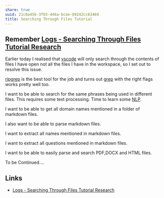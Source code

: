 ```yaml
---
share: true
uuid: 21c0a45b-3f65-446a-bcae-89242cc63469
title: Searching Through Files Tutorial
---
```


## Remember [Logs - Searching Through Files Tutorial Research](/1fa45ca3-dc17-45e7-b4ce-d21c4ed08844)

Earlier today I realised that [vscode](/c5c6a1cd-41da-4b61-9292-0907087ef1ae) will only search through the contents of files I have open not all the files I have in the workspace, so I set out to resolve this issue.

[ripgrep](/ebb1ef96-28c0-4d20-a381-1e904cdcfb0e) is the best tool for the job and turns out [grep](/undefined) with the right flags works pretty well too. 

I want to be able to search for the same phrases being used in different files. This requires some text processing. Time to learn some [NLP](https://www.nlpdemystified.org/course/introduction).

I want to be able to get all domain names mentioned in a folder of markdown files.

I also want to be able to parse markdown files.

I want to extract all names mentioned in markdown files.

I want to extract all questions mentioned in markdown files.

I want to be able to easily parse and search PDF,DOCX and HTML files.

To be Continued....

## Links
* [Logs - Searching Through Files Tutorial Research](/1fa45ca3-dc17-45e7-b4ce-d21c4ed08844)